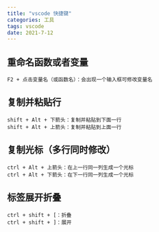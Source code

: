 ```yaml
---
title: "vscode 快捷键"
categories: 工具
tags: vscode
date: 2021-7-12
--- 
```



## 重命名函数或者变量
```
F2 + 点击变量名（或函数名）：会出现一个输入框可修改变量名
```


## 复制并粘贴行
```
shift + Alt + 下箭头：复制并粘贴到下面一行
shift + Alt + 上箭头：复制并粘贴到上面一行
```

## 复制光标（多行同时修改）
```
ctrl + Alt + 上箭头：在上一行同一列生成一个光标
ctrl + Alt + 下箭头：在下一行同一列生成一个光标
```

## 标签展开折叠
```
ctrl + shift + [：折叠
ctrl + shift + ]：展开
```


